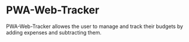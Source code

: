 # PWA-Web-Tracker

PWA-Web-Tracker allowes the user to manage and track their budgets by adding expenses and subtracting them. 
